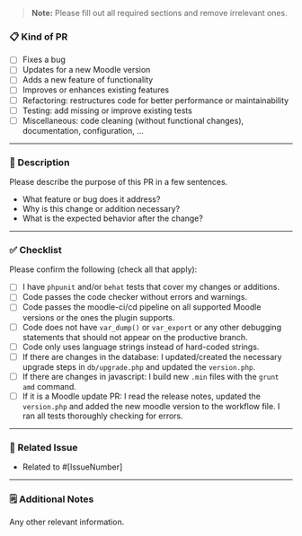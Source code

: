 > **Note:** Please fill out all required sections and remove irrelevant ones.

### 📋 Kind of PR 

- [ ] Fixes a bug
- [ ] Updates for a new Moodle version
- [ ] Adds a new feature of functionality
- [ ] Improves or enhances existing features
- [ ] Refactoring: restructures code for better performance or maintainability
- [ ] Testing: add missing or improve existing tests
- [ ] Miscellaneous: code cleaning (without functional changes), documentation, configuration, ...
---

### 🧩 Description

Please describe the purpose of this PR in a few sentences.

- What feature or bug does it address?
- Why is this change or addition necessary?
- What is the expected behavior after the change?

---

### ✅ Checklist

Please confirm the following (check all that apply):

- [ ] I have `phpunit` and/or `behat` tests that cover my changes or additions.
- [ ] Code passes the code checker without errors and warnings.
- [ ] Code passes the moodle-ci/cd pipeline on all supported Moodle versions or the ones the plugin supports.
- [ ] Code does not have `var_dump()` or `var_export` or any other debugging statements that should not appear on the productive branch.
- [ ] Code only uses language strings instead of hard-coded strings.
- [ ] If there are changes in the database: I updated/created the necessary upgrade steps in `db/upgrade.php` and updated the `version.php`.
- [ ] If there are changes in javascript: I build new `.min` files with the `grunt amd` command.
- [ ] If it is a Moodle update PR: I read the release notes, updated the `version.php` and added the new moodle version to the workflow file. I ran all tests thoroughly checking for errors.

---

### 🧱 Related Issue

- Related to #[IssueNumber]

---

### 🗒️ Additional Notes

Any other relevant information.
